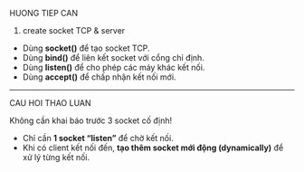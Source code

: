 HUONG TIEP CAN

1. create socket TCP & server
- Dùng **socket()** để tạo socket TCP.
- Dùng **bind()** để liên kết socket với cổng chỉ định.
- Dùng **listen()** để cho phép các máy khác kết nối.
- Dùng **accept()** để chấp nhận kết nối mới.



-----------------
CAU HOI THAO LUAN

Không cần khai báo trước 3 socket cố định!

- Chỉ cần **1 socket “listen”** để chờ kết nối.
- Khi có client kết nối đến, **tạo thêm socket mới động (dynamically)** để xử lý từng kết nối.

